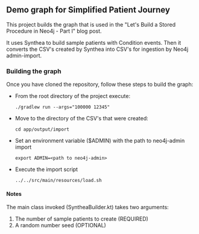 ## Demo graph for Simplified Patient Journey

This project builds the graph that is used in the "Let's Build a Stored Procedure in Neo4j - Part I" blog post.

It uses Synthea to build sample patients with Condition events. Then it converts the CSV's created by Synthea into CSV's 
for ingestion by Neo4j admin-import. 

### Building the graph
Once you have cloned the repository, follow these steps to build the graph:
* From the root directory of the project execute:
  ```
  ./gradlew run --args="100000 12345"
  ``` 
* Move to the directory of the CSV's that were created:
    ```
    cd app/output/import
    ```
* Set an environment variable ($ADMIN) with the path to neo4j-admin import
    ```
    export ADMIN=<path to neo4j-admin>
    ```
* Execute the import script
    ```
    ../../src/main/resources/load.sh
    ```
  
#### Notes

The main class invoked (SyntheaBuilder.kt) takes two arguments:
1. The number of sample patients to create (REQUIRED)
2. A random number seed (OPTIONAL)